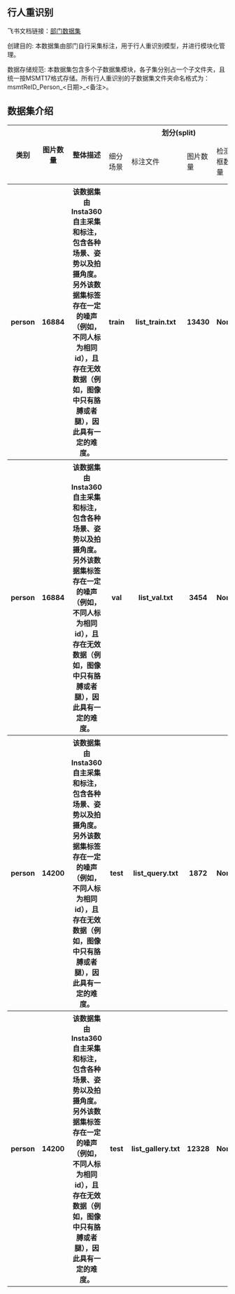
## 行人重识别
飞书文档链接：[部门数据集 ](https://arashivision.feishu.cn/wiki/wikcnvfg2d2WR18tijZ1vWBwESe)  

创建目的:  本数据集由部门自行采集标注，用于行人重识别模型，并进行模块化管理。

数据存储规范:  本数据集包含多个子数据集模块，各子集分别占一个子文件夹，且统一按MSMT17格式存储。所有行人重识别的子数据集文件夹命名格式为：msmtReID_Person_<日期>_<备注>。

## 数据集介绍

<table>
    <tr>
        <th rowspan="2"> 类别 </th> 
        <th rowspan="2"> 图片数量 </th> 
        <th rowspan="2"> 整体描述 </th> 
        <th colspan="5"> 划分(split) </th>  
    </tr>
    <tr> 
        <td> 细分场景 </td>
        <td> 标注文件 </td>
        <td> 图片数量 </td>
        <td> 检测框数量 </td>
        <td> 细分描述 </td>
    </tr>
    <tr> 
        <th> person  </th>  
        <th> 16884 </th> 
        <th> 该数据集由Insta360自主采集和标注，包含各种场景、姿势以及拍摄角度。另外该数据集标签存在一定的噪声（例如，不同人标为相同id），且存在无效数据（例如，图像中只有胳膊或者腿），因此具有一定的难度。  </th> 
        <th> train   </th> 
        <th> list_train.txt  </th>  
        <th> 13430 </th> 
        <th> None </th> 
        <th> 训练样本  </th>   
    </tr>
    <tr> 
        <th> person  </th>  
        <th> 16884 </th> 
        <th> 该数据集由Insta360自主采集和标注，包含各种场景、姿势以及拍摄角度。另外该数据集标签存在一定的噪声（例如，不同人标为相同id），且存在无效数据（例如，图像中只有胳膊或者腿），因此具有一定的难度。  </th> 
        <th> val  </th> 
        <th> list_val.txt  </th>  
        <th> 3454 </th> 
        <th> None </th> 
        <th> 验证样本  </th>   
    </tr>
    <tr> 
        <th> person   </th>  
        <th> 14200 </th> 
        <th>  该数据集由Insta360自主采集和标注，包含各种场景、姿势以及拍摄角度。另外该数据集标签存在一定的噪声（例如，不同人标为相同id），且存在无效数据（例如，图像中只有胳膊或者腿），因此具有一定的难度。  </th> 
        <th> test  </th> 
        <th> list_query.txt  </th>  
        <th> 1872 </th> 
        <th> None </th> 
        <th> 测试样本  </th>   
    </tr>
    <tr> 
        <th> person   </th>  
        <th> 14200 </th> 
        <th>  该数据集由Insta360自主采集和标注，包含各种场景、姿势以及拍摄角度。另外该数据集标签存在一定的噪声（例如，不同人标为相同id），且存在无效数据（例如，图像中只有胳膊或者腿），因此具有一定的难度。  </th> 
        <th> test  </th> 
        <th> list_gallery.txt  </th>  
        <th> 12328 </th> 
        <th> None </th> 
        <th> 测试样本  </th>   
    </tr>
</table>
